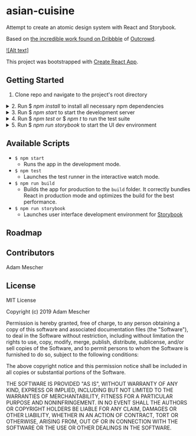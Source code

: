 # asian-cuisine

Attempt to create an atomic design system with React and Storybook.

Based on [the incredible work found on Dribbble](https://dribbble.com/shots/6840107-Landing-page-Asian-Cuisine) of [Outcrowd](https://outcrowd.io).

[![Alt text]](https://cdn.dribbble.com/users/702789/videos/35236/motion2__1_.mp4)

This project was bootstrapped with [Create React App](https://github.com/facebook/create-react-app).

## Getting Started

1. Clone repo and navigate to the project's root directory
<details>
   <summary>2. Run $ <em>npm install</em> to install all necessary npm dependencies</summary>
   <a href="https://asciinema.org/a/268503">
      <img src="https://asciinema.org/a/268503.svg" height="300px"/>
   </a>
</details>
<details>
   <summary>3. Run $ <em>npm start</em> to start the development server</summary>
   <a href="https://asciinema.org/a/268503">
      <img src="" height="300px"/>
   </a>
</details>
<details>
   <summary>4. Run $ <em>npm test</em> or $ <em>npm t</em> to run the test suite</summary>
   <a href="https://asciinema.org/a/268503">
      <img src="" height="300px"/>
   </a>
</details>
<details>
   <summary>5. Run $ <em>npm run storybook</em> to start the UI dev environment</summary>
   <a href="">
      <img src="" height="300px"/>
   </a>
</details>

## Available Scripts

* `$ npm start`
    * Runs the app in the development mode.
* `$ npm test`
    * Launches the test runner in the interactive watch mode.
* `$ npm run build`
    * Builds the app for production to the `build` folder. It correctly bundles React in production mode and optimizes the build for the best performance.
*  `$ npm run storybook`
    * Launches user interface development environment for [Storybook](https://storybook.js.org/)

## Roadmap

## Contributors

Adam Mescher

## License

MIT License

Copyright (c) 2019 Adam Mescher

Permission is hereby granted, free of charge, to any person obtaining a copy
of this software and associated documentation files (the "Software"), to deal
in the Software without restriction, including without limitation the rights
to use, copy, modify, merge, publish, distribute, sublicense, and/or sell
copies of the Software, and to permit persons to whom the Software is
furnished to do so, subject to the following conditions:

The above copyright notice and this permission notice shall be included in all
copies or substantial portions of the Software.

THE SOFTWARE IS PROVIDED "AS IS", WITHOUT WARRANTY OF ANY KIND, EXPRESS OR
IMPLIED, INCLUDING BUT NOT LIMITED TO THE WARRANTIES OF MERCHANTABILITY,
FITNESS FOR A PARTICULAR PURPOSE AND NONINFRINGEMENT. IN NO EVENT SHALL THE
AUTHORS OR COPYRIGHT HOLDERS BE LIABLE FOR ANY CLAIM, DAMAGES OR OTHER
LIABILITY, WHETHER IN AN ACTION OF CONTRACT, TORT OR OTHERWISE, ARISING FROM,
OUT OF OR IN CONNECTION WITH THE SOFTWARE OR THE USE OR OTHER DEALINGS IN THE
SOFTWARE.
